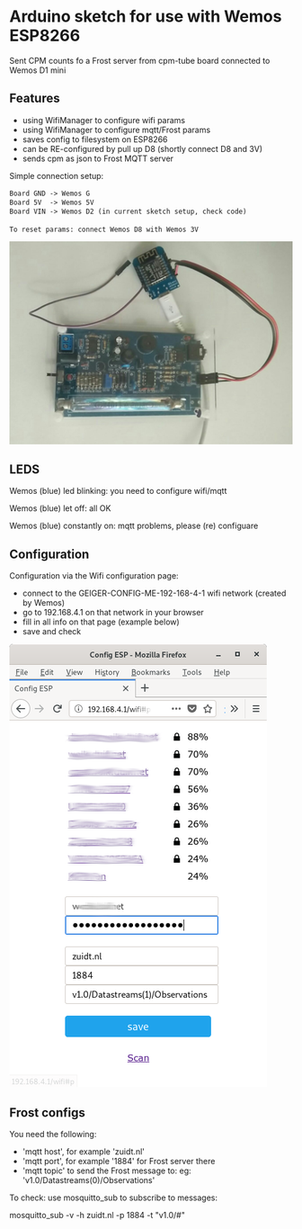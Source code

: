 # Arduino sketch for use with Wemos ESP8266

Sent CPM counts fo a Frost server from cpm-tube board connected to Wemos D1 mini

## Features

- using WifiManager to configure wifi params
- using WifiManager to configure mqtt/Frost params
- saves config to filesystem on ESP8266
- can be RE-configured by pull up D8 (shortly connect D8 and 3V)
- sends cpm as json to Frost MQTT server

Simple connection setup:

```
Board GND -> Wemos G
Board 5V  -> Wemos 5V
Board VIN -> Wemos D2 (in current sketch setup, check code)

To reset params: connect Wemos D8 with Wemos 3V
```

![Wemos Tube-board setup](./img/setup.jpg)

## LEDS

Wemos (blue) led blinking: you need to configure wifi/mqtt

Wemos (blue) let off: all OK

Wemos (blue) constantly on: mqtt problems, please (re) configuare

## Configuration

Configuration via the Wifi configuration page:

- connect to the GEIGER-CONFIG-ME-192-168-4-1 wifi network (created by Wemos)
- go to 192.168.4.1 on that network in your browser
- fill in all info on that page (example below)
- save and check

![WifiManager custom params](./img/config.png)

## Frost configs

You need the following:

- 'mqtt host', for example 'zuidt.nl'
- 'mqtt port', for example '1884' for Frost server there
- 'mqtt topic' to send the Frost message to: eg: 'v1.0/Datastreams(0)/Observations'

To check: use mosquitto_sub to subscribe to messages:

   mosquitto_sub -v -h zuidt.nl -p 1884 -t "v1.0/#"

